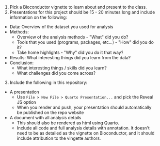 1. Pick a Bioconductor vignette to learn about and present to the class.
2. Presentations for this project should be 15 - 20 minutes long and include information on the following:

  * Data: Overview of the dataset you used for analysis
  * Methods:
    * Overview of the analysis methods - "What" did you do?
    * Tools that you used (programs, packages, etc...) - "How" did you do it?
    * Take home highlights - "Why" did you do it that way?
  * Results: What interesting things did you learn from the data?
  * Conclusion:
    * What interesting things / skills did you learn?
    * What challenges did you come across?

3. Include the following in this repository:

  * A presentation
    * Use `File > New File > Quarto Presentation...` and pick the Reveal JS option
    * When you render and push, your presentation should automatically be published on the repo website
  * A document with all analysis details
    * This should also be rendered as html using Quarto.
    * Include all code and full analysis details with annotation. It doesn't need to be as detailed as the vignette on Bioconductor, and it should include attribution to the vingette authors.
